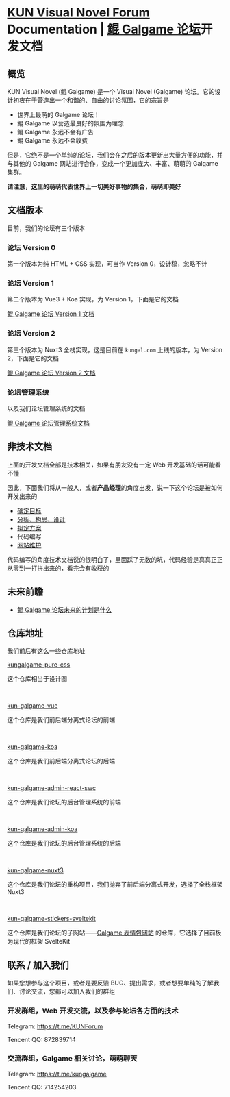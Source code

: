 # [KUN Visual Novel Forum](https://www.kungal.com) Documentation | [鲲 Galgame 论坛](https://www.kungal.com)开发文档

## 概览

KUN Visual Novel (鲲 Galgame) 是一个 Visual Novel (Galgame) 论坛。它的设计初衷在于营造出一个和谐的、自由的讨论氛围，它的宗旨是

* 世界上最萌的 Galgame 论坛！
* 鲲 Galgame 以营造最良好的氛围为理念
* 鲲 Galgame 永远不会有广告
* 鲲 Galgame 永远不会收费

但是，它绝不是一个单纯的论坛，我们会在之后的版本更新出大量方便的功能，并与其他的 Galgame 网站进行合作，变成一个更加庞大、丰富、萌萌的 Galgame 集群。

**请注意，这里的萌萌代表世界上一切美好事物的集合，萌萌即美好**

## 文档版本

目前，我们的论坛有三个版本

### 论坛 Version 0

第一个版本为纯 HTML + CSS 实现，可当作 Version 0，设计稿，忽略不计

### 论坛 Version 1

第二个版本为 Vue3 + Koa 实现，为 Version 1，下面是它的文档

[鲲 Galgame 论坛 Version 1 文档](content-v1)

### 论坛 Version 2

第三个版本为 Nuxt3 全栈实现，这是目前在 `kungal.com` 上线的版本，为 Version 2，下面是它的文档

[鲲 Galgame 论坛 Version 2 文档](content-v2)

### 论坛管理系统

以及我们论坛管理系统的文档

[鲲 Galgame 论坛管理系统文档](./dashboard/overview)

## 非技术文档

上面的开发文档全部是技术相关，如果有朋友没有一定 Web 开发基础的话可能看不懂

因此，下面我们将从一般人，或者**产品经理**的角度出发，说一下这个论坛是被如何开发出来的

* [确定目标](others/aim)
* [分析、构思、设计](others/analyze)
* [拟定方案](others/all)
* 代码编写
* [网站维护](others/maintenance)

代码编写的角度技术文档说的很明白了，里面踩了无数的坑，代码经验是真真正正从零到一打拼出来的，看完会有收获的

## 未来前瞻

* [鲲 Galgame 论坛未来的计划是什么](future/plan)

## 仓库地址

我们前后有这么一些仓库地址

[kungalgame-pure-css](https://github.com/KUN1007/kungalgame-pure-css)

这个仓库相当于设计图

<br/>

[kun-galgame-vue](https://github.com/KUN1007/kun-galgame-vue)

这个仓库是我们前后端分离式论坛的前端

<br/>

[kun-galgame-koa](https://github.com/KUN1007/kun-galgame-koa)

这个仓库是我们前后端分离式论坛的后端

<br/>

[kun-galgame-admin-react-swc](https://github.com/KUN1007/kun-galgame-admin-react-swc)

这个仓库是我们论坛的后台管理系统的前端

<br/>

[kun-galgame-admin-koa](https://github.com/KUN1007/kun-galgame-admin-koa)

这个仓库是我们论坛的后台管理系统的后端

<br/>

[kun-galgame-nuxt3](https://github.com/KUN1007/kun-galgame-nuxt3)

这个仓库是我们论坛的重构项目，我们抛弃了前后端分离式开发，选择了全栈框架 Nuxt3

<br/>

[kun-galgame-stickers-sveltekit](https://github.com/KUN1007/kun-galgame-stickers-sveltekit)

这个仓库是我们论坛的子网站——[Galgame 表情包网站](https://stickers.kungal.com) 的仓库，它选择了目前极为现代的框架 SvelteKit

## 联系 / 加入我们

如果您想参与这个项目，或者是要反馈 BUG、提出需求，或者想要单纯的了解我们、讨论交流，您都可以加入我们的群组

### 开发群组，Web 开发交流，以及参与论坛各方面的技术

Telegram: https://t.me/KUNForum

Tencent QQ: 872839714

### 交流群组，Galgame 相关讨论，萌萌聊天

Telegram: https://t.me/kungalgame

Tencent QQ: 714254203
